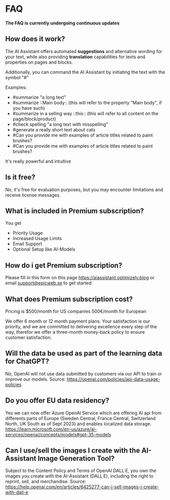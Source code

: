 # FAQ

**The FAQ is currently undergoing continuous updates**

## How does it work? 
The AI Assistant offers automated **suggestions** and alternative wording for your text, while also providing **translation** capabilities for texts and properties on pages and blocks.

Additionally, you can command the AI Assistant by initiating the text with the symbol "#"

Examples: 

- #summarize "a long text"
- #summarize ::Main body::  (this will refer to the property "Main body", if you have such)
- #summarize in a selling way ::this::  (this will refer to all content on the page/block/product)
- #check spelling "a long text with misspelling"
- #generate a really short text about cats
- #Can you provide me with examples of article titles related to paint brushes?
- #Can you provide me with examples of article titles related to paint brushes?

It's really powerful and intuitive

## Is it free?
No, it's free for evaluation purposes, but you may encounter limitations and receive license messages.

## What is included in Premium subscription? 
You get 
- Priority Usage
- Increased Usage Limits
- Email Support
- Optional Setup like AI-Models

## How do i get Premium subscription?
Please fill in this form on this page https://aiassistant.optimizely.blog or email support@epicweb.se to get started

## What does Premium subscription cost?
Pricing is $500/month for US companies
500€/month for European

We offer 6 month or 12 month payment plans. Your satisfaction is our priority, and we are committed to delivering excellence every step of the way, therefor we offer a three-month money-back policy to ensure customer satisfaction. 

## Will the data be used as part of the learning data for ChatGPT? 
No, OpenAI will not use data submitted by customers via our API to train or improve our models. Source: https://openai.com/policies/api-data-usage-policies

## Do you offer EU data residency?
Yes we can now offer Azure OpenAI Service which are offering AI api from differents parts of Europe (Sweden Central, France Central, Switzerland North, UK South as of Sept 2023) and enables localized data storage. https://learn.microsoft.com/en-us/azure/ai-services/openai/concepts/models#gpt-35-models

## Can I use/sell the images I create with the AI-Assistant Image Generation Tool?

Subject to the Content Policy and Terms of OpenAI DALL·E, you own the images you create with the AI-Assistant (DALL·E), including the right to reprint, sell, and merchandise. 
Source:  https://help.openai.com/en/articles/6425277-can-i-sell-images-i-create-with-dall-e 
